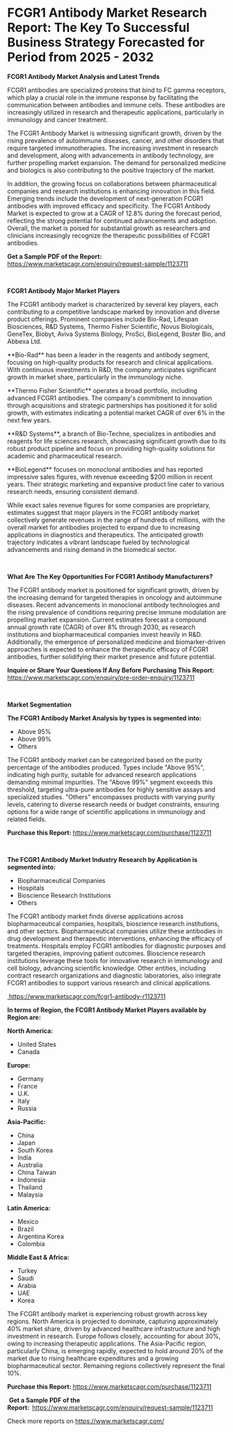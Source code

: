 <p><h1>FCGR1 Antibody Market Research Report: The Key To Successful Business Strategy Forecasted for Period from 2025 - 2032</h1></p><p><strong>FCGR1 Antibody Market Analysis and Latest Trends</strong></p>
<p><p>FCGR1 antibodies are specialized proteins that bind to FC gamma receptors, which play a crucial role in the immune response by facilitating the communication between antibodies and immune cells. These antibodies are increasingly utilized in research and therapeutic applications, particularly in immunology and cancer treatment.</p><p>The FCGR1 Antibody Market is witnessing significant growth, driven by the rising prevalence of autoimmune diseases, cancer, and other disorders that require targeted immunotherapies. The increasing investment in research and development, along with advancements in antibody technology, are further propelling market expansion. The demand for personalized medicine and biologics is also contributing to the positive trajectory of the market.</p><p>In addition, the growing focus on collaborations between pharmaceutical companies and research institutions is enhancing innovation in this field. Emerging trends include the development of next-generation FCGR1 antibodies with improved efficacy and specificity. The FCGR1 Antibody Market is expected to grow at a CAGR of 12.8% during the forecast period, reflecting the strong potential for continued advancements and adoption. Overall, the market is poised for substantial growth as researchers and clinicians increasingly recognize the therapeutic possibilities of FCGR1 antibodies.</p></p>
<p><strong>Get a Sample PDF of the Report:&nbsp;</strong> <a href="https://www.marketscagr.com/enquiry/request-sample/1123711?utm_campaign=2393&utm_medium=2&utm_source=Github&utm_content=ia&utm_term=03032025&utm_id=fcgr1-antibody">https://www.marketscagr.com/enquiry/request-sample/1123711</a></p>
<p>&nbsp;</p>
<p><strong>FCGR1 Antibody Major Market Players</strong></p>
<p><p>The FCGR1 antibody market is characterized by several key players, each contributing to a competitive landscape marked by innovation and diverse product offerings. Prominent companies include Bio-Rad, Lifespan Biosciences, R&D Systems, Thermo Fisher Scientific, Novus Biologicals, GeneTex, Biobyt, Aviva Systems Biology, ProSci, BioLegend, Boster Bio, and Abbexa Ltd.</p><p>**Bio-Rad** has been a leader in the reagents and antibody segment, focusing on high-quality products for research and clinical applications. With continuous investments in R&D, the company anticipates significant growth in market share, particularly in the immunology niche.</p><p>**Thermo Fisher Scientific** operates a broad portfolio, including advanced FCGR1 antibodies. The company's commitment to innovation through acquisitions and strategic partnerships has positioned it for solid growth, with estimates indicating a potential market CAGR of over 6% in the next few years.</p><p>**R&D Systems**, a branch of Bio-Techne, specializes in antibodies and reagents for life sciences research, showcasing significant growth due to its robust product pipeline and focus on providing high-quality solutions for academic and pharmaceutical research.</p><p>**BioLegend** focuses on monoclonal antibodies and has reported impressive sales figures, with revenue exceeding $200 million in recent years. Their strategic marketing and expansive product line cater to various research needs, ensuring consistent demand.</p><p>While exact sales revenue figures for some companies are proprietary, estimates suggest that major players in the FCGR1 antibody market collectively generate revenues in the range of hundreds of millions, with the overall market for antibodies projected to expand due to increasing applications in diagnostics and therapeutics. The anticipated growth trajectory indicates a vibrant landscape fueled by technological advancements and rising demand in the biomedical sector.</p></p>
<p>&nbsp;</p>
<p><strong>What Are The Key Opportunities For FCGR1 Antibody Manufacturers?</strong></p>
<p><p>The FCGR1 antibody market is positioned for significant growth, driven by the increasing demand for targeted therapies in oncology and autoimmune diseases. Recent advancements in monoclonal antibody technologies and the rising prevalence of conditions requiring precise immune modulation are propelling market expansion. Current estimates forecast a compound annual growth rate (CAGR) of over 8% through 2030, as research institutions and biopharmaceutical companies invest heavily in R&D. Additionally, the emergence of personalized medicine and biomarker-driven approaches is expected to enhance the therapeutic efficacy of FCGR1 antibodies, further solidifying their market presence and future potential.</p></p>
<p><strong>Inquire or Share Your Questions If Any Before Purchasing This Report:</strong> <a href="https://www.marketscagr.com/enquiry/pre-order-enquiry/1123711?utm_campaign=2393&utm_medium=2&utm_source=Github&utm_content=ia&utm_term=03032025&utm_id=fcgr1-antibody">https://www.marketscagr.com/enquiry/pre-order-enquiry/1123711</a></p>
<p>&nbsp;</p>
<p><strong>Market Segmentation</strong></p>
<p><strong>The FCGR1 Antibody Market Analysis by types is segmented into:</strong></p>
<p><ul><li>Above 95%</li><li>Above 99%</li><li>Others</li></ul></p>
<p><p>The FCGR1 antibody market can be categorized based on the purity percentage of the antibodies produced. Types include "Above 95%", indicating high purity, suitable for advanced research applications demanding minimal impurities. The "Above 99%" segment exceeds this threshold, targeting ultra-pure antibodies for highly sensitive assays and specialized studies. "Others" encompasses products with varying purity levels, catering to diverse research needs or budget constraints, ensuring options for a wide range of scientific applications in immunology and related fields.</p></p>
<p><strong>Purchase this Report:&nbsp;</strong><a href="https://www.marketscagr.com/purchase/1123711?utm_campaign=2393&utm_medium=2&utm_source=Github&utm_content=ia&utm_term=03032025&utm_id=fcgr1-antibody">https://www.marketscagr.com/purchase/1123711</a></p>
<p>&nbsp;</p>
<p><strong>The FCGR1 Antibody Market Industry Research by Application is segmented into:</strong></p>
<p><ul><li>Biopharmaceutical Companies</li><li>Hospitals</li><li>Bioscience Research Institutions</li><li>Others</li></ul></p>
<p><p>The FCGR1 antibody market finds diverse applications across biopharmaceutical companies, hospitals, bioscience research institutions, and other sectors. Biopharmaceutical companies utilize these antibodies in drug development and therapeutic interventions, enhancing the efficacy of treatments. Hospitals employ FCGR1 antibodies for diagnostic purposes and targeted therapies, improving patient outcomes. Bioscience research institutions leverage these tools for innovative research in immunology and cell biology, advancing scientific knowledge. Other entities, including contract research organizations and diagnostic laboratories, also integrate FCGR1 antibodies to support various research and clinical applications.</p></p>
<p><a href="https://www.marketscagr.com/fcgr1-antibody-r1123711?utm_campaign=2393&utm_medium=2&utm_source=Github&utm_content=ia&utm_term=03032025&utm_id=fcgr1-antibody">&nbsp;https://www.marketscagr.com/fcgr1-antibody-r1123711</a></p>
<p><strong>In terms of Region, the FCGR1 Antibody Market Players available by Region are:</strong></p>
<p>
    <p> <strong> North America: </strong>
        <ul>
            <li>United States</li>
            <li>Canada</li>
        </ul>
        </p> 
    <p> <strong> Europe: </strong>
        <ul>
            <li>Germany</li>
            <li>France</li>
            <li>U.K.</li>
            <li>Italy</li>
            <li>Russia</li>
        </ul>
        </p> 
    <p> <strong> Asia-Pacific: </strong>
        <ul>
            <li>China</li>
            <li>Japan</li>
            <li>South Korea</li>
            <li>India</li>
            <li>Australia</li>
            <li>China Taiwan</li>
            <li>Indonesia</li>
            <li>Thailand</li>
            <li>Malaysia</li>
        </ul>
        </p> 
    <p> <strong> Latin America: </strong>
        <ul>
            <li>Mexico</li>
            <li>Brazil</li>
            <li>Argentina Korea</li>
            <li>Colombia</li>
        </ul>
        </p> 
    <p> <strong> Middle East & Africa: </strong>
        <ul>
            <li>Turkey</li>
            <li>Saudi</li>
            <li>Arabia</li>
            <li>UAE</li>
            <li>Korea</li>
        </ul>
    </p>
    </p>
<p><p>The FCGR1 antibody market is experiencing robust growth across key regions. North America is projected to dominate, capturing approximately 40% market share, driven by advanced healthcare infrastructure and high investment in research. Europe follows closely, accounting for about 30%, owing to increasing therapeutic applications. The Asia-Pacific region, particularly China, is emerging rapidly, expected to hold around 20% of the market due to rising healthcare expenditures and a growing biopharmaceutical sector. Remaining regions collectively represent the final 10%.</p></p>
<p><strong>Purchase this Report: </strong><a href="https://www.marketscagr.com/purchase/1123711?utm_campaign=2393&utm_medium=2&utm_source=Github&utm_content=ia&utm_term=03032025&utm_id=fcgr1-antibody">https://www.marketscagr.com/purchase/1123711</a></p>
<p>&nbsp;<strong>Get a Sample PDF of the Report:&nbsp;&nbsp;</strong><a href="https://www.marketscagr.com/enquiry/request-sample/1123711?utm_campaign=2393&utm_medium=2&utm_source=Github&utm_content=ia&utm_term=03032025&utm_id=fcgr1-antibody">https://www.marketscagr.com/enquiry/request-sample/1123711</a></p>
<p><strong></strong></p>
<p>Check more reports on <a href="https://www.marketscagr.com/?utm_campaign=2393&utm_medium=2&utm_source=Github&utm_content=ia&utm_term=03032025&utm_id=fcgr1-antibody">https://www.marketscagr.com/</a></p>